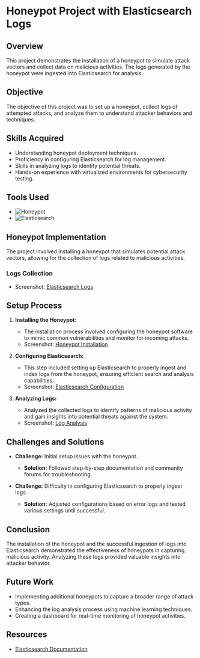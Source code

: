 # Honeypot Project with Elasticsearch Logs

## Overview
This project demonstrates the installation of a honeypot to simulate attack vectors and collect data on malicious activities. The logs generated by the honeypot were ingested into Elasticsearch for analysis.

## Objective
The objective of this project was to set up a honeypot, collect logs of attempted attacks, and analyze them to understand attacker behaviors and techniques.

## Skills Acquired
- Understanding honeypot deployment techniques.
- Proficiency in configuring Elasticsearch for log management.
- Skills in analyzing logs to identify potential threats.
- Hands-on experience with virtualized environments for cybersecurity testing.

## Tools Used
- ![Honeypot](https://img.shields.io/badge/Honeypot-Detection-FF3D00) 
- ![Elasticsearch](https://img.shields.io/badge/Elasticsearch-Log%20Management-005571) 

## Honeypot Implementation
The project involved installing a honeypot that simulates potential attack vectors, allowing for the collection of logs related to malicious activities.

### Logs Collection
- Screenshot: <a href="https://imgur.com/a/1ijj7la">Elasticsearch Logs</a>

## Setup Process

1. **Installing the Honeypot:**
   - The installation process involved configuring the honeypot software to mimic common vulnerabilities and monitor for incoming attacks. 
   - Screenshot: <a href="https://imgur.com/a/63MCXIh">Honeypot Installation</a>

2. **Configuring Elasticsearch:**
   - This step included setting up Elasticsearch to properly ingest and index logs from the honeypot, ensuring efficient search and analysis capabilities. 
   - Screenshot: <a href="https://imgur.com/a/KWlq9gD">Elasticsearch Configuration</a>

3. **Analyzing Logs:**
   -  Analyzed the collected logs to identify patterns of malicious activity and gain insights into potential threats against the system. 
   - Screenshot: <a href="https://imgur.com/a/W9wJkEy">Log Analysis</a>

## Challenges and Solutions
- **Challenge:** Initial setup issues with the honeypot.
  - **Solution:** Followed step-by-step documentation and community forums for troubleshooting.

- **Challenge:** Difficulty in configuring Elasticsearch to properly ingest logs.
  - **Solution:** Adjusted configurations based on error logs and tested various settings until successful.

## Conclusion
The installation of the honeypot and the successful ingestion of logs into Elasticsearch demonstrated the effectiveness of honeypots in capturing malicious activity. Analyzing these logs provided valuable insights into attacker behavior.

## Future Work
- Implementing additional honeypots to capture a broader range of attack types.
- Enhancing the log analysis process using machine learning techniques.
- Creating a dashboard for real-time monitoring of honeypot activities.

## Resources
- [Elasticsearch Documentation](https://www.elastic.co/guide/en/elasticsearch/reference/current/index.html)
